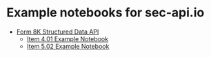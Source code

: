 # Example notebooks for sec-api.io

- [Form 8K Structured Data API](https://sec-api.io/docs/form-8k-data-search-api)
    - [Item 4.01 Example Notebook](./notebooks/form-8k/8k-item-4-01-tutorial-website.ipynb)
    - [Item 5.02 Example Notebook](./notebooks/form-8k/8k-item-4-01-tutorial-website.ipynb)